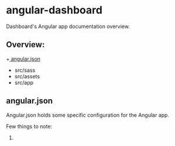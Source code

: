 # angular-dashboard

Dashboard's Angular app documentation overview.

## Overview:

+[ angular.json](angularjson)
+ src/sass
+ src/assets
+ src/app

## angular.json

Angular.json holds some specific configuration for the Angular app.

Few things to note:

1. 
